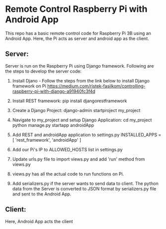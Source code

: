 # Remote Control Raspberry Pi with Android App

This repo has a basic remote control code for Raspberry Pi 3B using an Android App. Here, the Pi acts as server and android app as the client.

## Server:

Server is run on the Raspberry Pi using Django framework. Following are the steps to develop the server code:

1) Install Djano - Follow the steps from the link below to install Django framework on Pi
   https://medium.com/ristek-fasilkom/controlling-raspberry-pi-with-django-a91940fc3f4d
   
2) Install REST framework: pip install djangorestframework

3) Create a Django Project: django-admin startproject my_project

4) Navigate to my_project and setup Django Application: 
   cd my_project
   python manage.py startapp androidApp
   
5) Add REST and androidApp application to settings.py
   INSTALLED_APPS = [
   'rest_framework',
   'androidApp'
   ]
   
6) Add our Pi's IP to ALLOWED_HOSTS list in settings.py

7) Update urls.py file to import views.py and add 'run' method from views.py

8) views.py has all the actual code to run functions on Pi.

9) Add serializers.py if the server wants to send data to client. The python data from the Server is converted to JSON format by serializers.py file and sent to the Android App.


## Client:

Here, Android App acts the client


   
